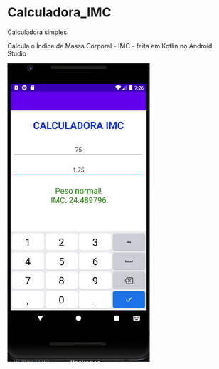 # Calculadora_IMC
Calculadora simples.

Calcula o Índice de Massa Corporal - IMC - feita em Kotlin no Android Studio

![Screenshot](calculadoraIMC.PNG)
